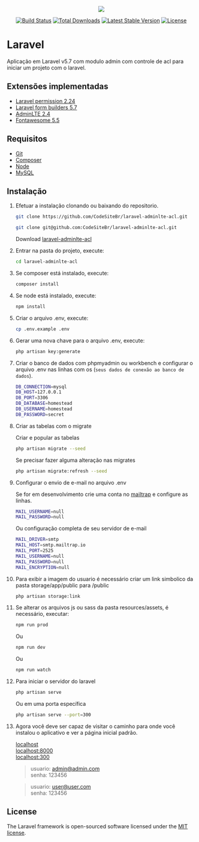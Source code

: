 <p align="center"><img src="https://laravel.com/assets/img/components/logo-laravel.svg"></p>

<p align="center">
<a href="https://travis-ci.org/laravel/framework"><img src="https://travis-ci.org/laravel/framework.svg" alt="Build Status"></a>
<a href="https://packagist.org/packages/laravel/framework"><img src="https://poser.pugx.org/laravel/framework/d/total.svg" alt="Total Downloads"></a>
<a href="https://packagist.org/packages/laravel/framework"><img src="https://poser.pugx.org/laravel/framework/v/stable.svg" alt="Latest Stable Version"></a>
<a href="https://packagist.org/packages/laravel/framework"><img src="https://poser.pugx.org/laravel/framework/license.svg" alt="License"></a>
</p>

# Laravel

Aplicação em Laravel v5.7 com modulo admin com controle de acl para iniciar um projeto com o laravel.

## Extensões implementadas

-   [Laravel permission 2.24](https://github.com/spatie/laravel-permission)
-   [Laravel form builders 5.7](https://github.com/LaravelCollective/html)
-   [AdminLTE 2.4](https://adminlte.io/)
-   [Fontawesome 5.5](https://fontawesome.com/)

## Requisitos

-   [Git](https://git-scm.com/)
-   [Composer](http://getcomposer.org/doc/00-intro.md)
-   [Node](https://nodejs.org/en/)
-   [MySQL](https://www.mysql.com/)

## Instalação

1. Efetuar a instalação clonando ou baixando do repositorio.

    ```bash
    git clone https://github.com/CodeSiteBr/laravel-adminlte-acl.git
    ```
    ```bash
    git clone git@github.com:CodeSiteBr/laravel-adminlte-acl.git
    ```

    Download [laravel-adminlte-acl](https://github.com/CodeSiteBr/laravel-adminlte-acl/archive/master.zip)

2. Entrar na pasta do projeto, execute:
    ```bash
    cd laravel-adminlte-acl
    ```
3. Se composer está instalado, execute:
    ```bash
    composer install
    ```
4. Se node está instalado, execute:
    ```bash
    npm install
    ```
5. Criar o arquivo .env, execute:
    ```bash
    cp .env.example .env
    ```
6. Gerar uma nova chave para o arquivo .env, execute:
    ```bash
    php artisan key:generate
    ```
7. Criar o banco de dados com phpmyadmin ou workbench e configurar o arquivo .env nas linhas com os (`seus dados de conexão ao banco de dados`).

    ```bash
    DB_CONNECTION=mysql
    DB_HOST=127.0.0.1
    DB_PORT=3306
    DB_DATABASE=homestead
    DB_USERNAME=homestead
    DB_PASSWORD=secret
    ```

8. Criar as tabelas com o migrate

    Criar e popular as tabelas

    ```bash
    php artisan migrate --seed
    ```

    Se precisar fazer alguma alteração nas migrates

    ```bash
    php artisan migrate:refresh --seed
    ```

9. Configurar o envio de e-mail no arquivo .env

    Se for em desenvolvimento crie uma conta no [mailtrap](https://mailtrap.io/) e configure as linhas.

    ```bash
    MAIL_USERNAME=null
    MAIL_PASSWORD=null
    ```

    Ou configuração completa de seu servidor de e-mail

    ```bash
    MAIL_DRIVER=smtp
    MAIL_HOST=smtp.mailtrap.io
    MAIL_PORT=2525
    MAIL_USERNAME=null
    MAIL_PASSWORD=null
    MAIL_ENCRYPTION=null
    ```

10. Para exibir a imagem do usuario é necessário criar um link simbolico da pasta storage/app/public para /public

    ```bash
    php artisan storage:link
    ```

11. Se alterar os arquivos js ou sass da pasta resources/assets, é necessário, executar:

    ```bash
    npm run prod
    ```

    Ou

    ```bash
    npm run dev
    ```

    Ou

    ```bash
    npm run watch
    ```

12. Para iniciar o servidor do laravel

    ```bash
    php artisan serve
    ```

    Ou em uma porta específica

    ```bash
    php artisan serve --port=300
    ```

13. Agora você deve ser capaz de visitar o caminho para onde você instalou o aplicativo e ver a página inicial padrão.

    [localhost](http://localhost)  
    [localhost:8000](http://localhost:8000)  
    [localhost:300](http://localhost:300/)

    > usuario: admin@admin.com  
    > senha: 123456

    > usuario: user@user.com  
    > senha: 123456

## License

The Laravel framework is open-sourced software licensed under the [MIT license](https://opensource.org/licenses/MIT).
